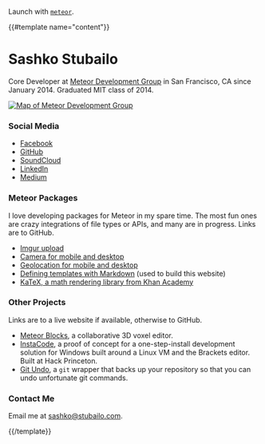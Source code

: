 Launch with [`meteor`](http://meteor.com).

{{#template name="content"}}

Sashko Stubailo
==============

Core Developer at [Meteor Development Group](http://meteor.com) in San Francisco, CA since January 2014. Graduated MIT class of 2014.

[![Map of Meteor Development Group](http://maps.googleapis.com/maps/api/staticmap?center=140%2010th%20street,san%20francisco&zoom=15&size=500x150&markers=140%2010th%20street,san%20francisco&scale=2)](https://www.google.com/maps/place/Meteor+Development+Group/@37.77466,-122.415424,17z/data=!3m1!4b1!4m2!3m1!1s0x8085809d09beac4f:0x5c17d9aefce604ba)

### Social Media

- [Facebook](https://www.facebook.com/sashko)
- [GitHub](https://github.com/stubailo)
- [SoundCloud](https://soundcloud.com/dj-mashko)
- [LinkedIn](https://www.linkedin.com/pub/oleksandr-stubailo/14/798/13a)
- [Medium](https://medium.com/@stubailo)

### Meteor Packages

I love developing packages for Meteor in my spare time. The most fun ones are crazy integrations of file types or APIs, and many are in progress. Links are to GitHub.

- [Imgur upload](https://github.com/stubailo/meteor-imgur)
- [Camera for mobile and desktop](https://github.com/meteor/mobile-packages/tree/master/packages/mdg:camera)
- [Geolocation for mobile and desktop](https://github.com/meteor/mobile-packages/tree/master/packages/mdg:geolocation)
- [Defining templates with Markdown](https://github.com/stubailo/meteor-markdown-templating) (used to build this website)
- [KaTeX, a math rendering library from Khan Academy](https://github.com/stubailo/meteor-katex)

### Other Projects

Links are to a live website if available, otherwise to GitHub.

- [Meteor Blocks](http://3d.meteor.com/), a collaborative 3D voxel editor.
- [InstaCode](https://github.com/stubailo/InstaCode), a proof of concept for a one-step-install development solution for Windows built around a Linux VM and the Brackets editor. Built at Hack Princeton.
- [Git Undo](https://github.com/zhangela/git-undo), a `git` wrapper that backs up your repository so that you can undo unfortunate git commands.

### Contact Me

Email me at [sashko@stubailo.com](mailto:sashko@meteor.com).


{{/template}}
